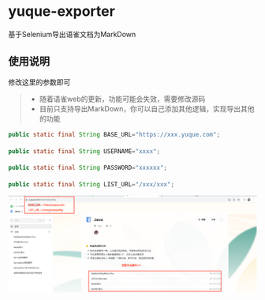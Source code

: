 # yuque-exporter

基于Selenium导出语雀文档为MarkDown

## 使用说明


修改这里的参数即可
> - 随着语雀web的更新，功能可能会失效，需要修改源码
> - 目前只支持导出MarkDown，你可以自己添加其他逻辑，实现导出其他的功能
```java
public static final String BASE_URL="https://xxx.yuque.com";

public static final String USERNAME="xxxx";

public static final String PASSWORD="xxxxxx";

public static final String LIST_URL="/xxx/xxx";
```

![img.png](img.png)